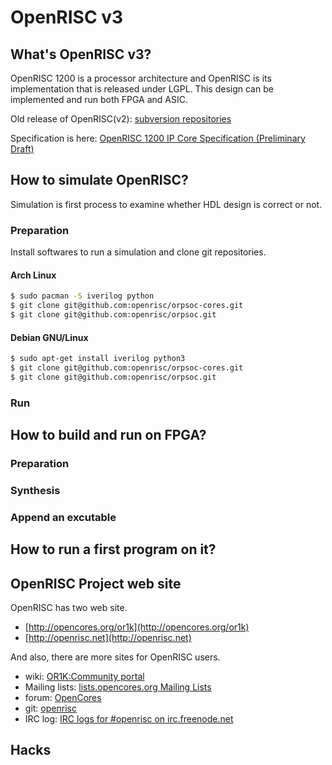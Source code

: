 OpenRISC v3
========

## What's OpenRISC v3?

OpenRISC 1200 is a processor architecture and OpenRISC is its implementation that is released under LGPL.
This design can be implemented and run both FPGA and ASIC.

Old release of OpenRISC(v2): [subversion repositories](http://opencores.org/websvn,listing,openrisc)

Specification is here: [OpenRISC 1200 IP Core Specification (Preliminary Draft)](http://openrisc.net/or1200-spec.html)

## How to simulate OpenRISC?

Simulation is first process to examine whether HDL design is correct or not.

### Preparation

Install softwares to run a simulation and clone git repositories.

#### Arch Linux
```bash
$ sudo pacman -S iverilog python
$ git clone git@github.com:openrisc/orpsoc-cores.git
$ git clone git@github.com:openrisc/orpsoc.git
```

#### Debian GNU/Linux
```bash
$ sudo apt-get install iverilog python3
$ git clone git@github.com:openrisc/orpsoc-cores.git
$ git clone git@github.com:openrisc/orpsoc.git
```

### Run

## How to build and run on FPGA?

### Preparation

### Synthesis

### Append an excutable

## How to run a first program on it?

## OpenRISC Project web site

OpenRISC has two web site.
- [http://opencores.org/or1k](http://opencores.org/or1k)
- [http://openrisc.net](http://openrisc.net)

And also, there are more sites for OpenRISC users.

- wiki: [OR1K:Community portal](http://opencores.org/or1k/OR1K:Community_portal)
- Mailing lists: [lists.opencores.org Mailing Lists](http://lists.opencores.org/)
- forum: [OpenCores](http://opencores.org/forum,OpenRISC)
- git: [openrisc](https://github.com/openrisc)
- IRC log: [IRC logs for #openrisc on irc.freenode.net](http://juliusbaxter.net/openrisc-irc/)

## Hacks

